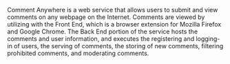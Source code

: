 
Comment Anywhere is a web service that allows users to submit and view comments on any webpage on the Internet. Comments are viewed by utilizing with the Front End, which is a browser extension for Mozilla Firefox and Google Chrome. The Back End portion of the service hosts the comments and user information, and executes the registering and logging-in of users, the serving of comments, the storing of new comments, filtering prohibited comments, and moderating comments. 

